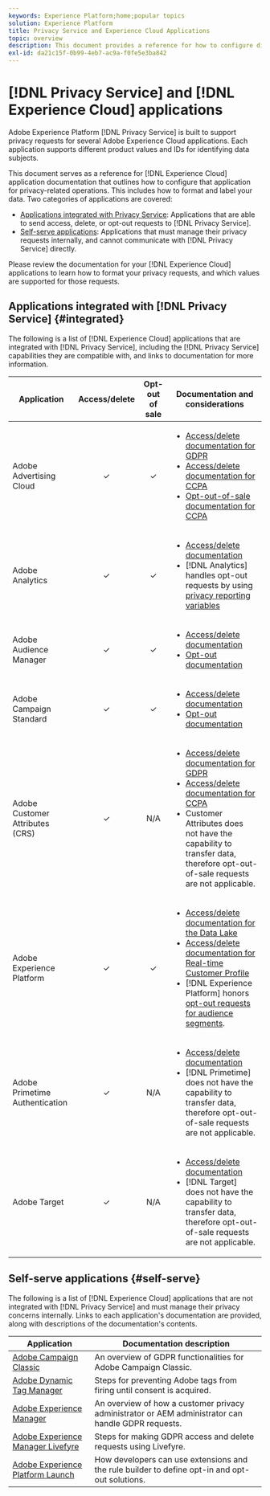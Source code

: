 ```yaml
---
keywords: Experience Platform;home;popular topics
solution: Experience Platform
title: Privacy Service and Experience Cloud Applications
topic: overview
description: This document provides a reference for how to configure different Experience Cloud applications for privacy-related operations.
exl-id: da21c15f-0b99-4eb7-ac9a-f0fe5e3ba842
---
```

# [!DNL Privacy Service] and [!DNL Experience Cloud] applications

Adobe Experience Platform [!DNL Privacy Service] is built to support privacy requests for several Adobe Experience Cloud applications. Each application supports different product values and IDs for identifying data subjects.

This document serves as a reference for [!DNL Experience Cloud] application documentation that outlines how to configure that application for privacy-related operations. This includes how to format and label your data. Two categories of applications are covered:

* [Applications integrated with Privacy Service](#integrated): Applications that are able to send access, delete, or opt-out requests to [!DNL Privacy Service].
* [Self-serve applications](#self-serve): Applications that must manage their privacy requests internally, and cannot communicate with [!DNL Privacy Service] directly.

Please review the documentation for your [!DNL Experience Cloud] applications to learn how to format your privacy requests, and which values are supported for those requests.

## Applications integrated with [!DNL Privacy Service] {#integrated}

The following is a list of [!DNL Experience Cloud] applications that are integrated with [!DNL Privacy Service], including the [!DNL Privacy Service] capabilities they are compatible with, and links to documentation for more information.

Application | Access/delete | Opt-out of sale | Documentation and considerations
--- | :---: | :---: | ---
Adobe Advertising Cloud | ✓ | ✓ | <ul><li>[Access/delete documentation for GDPR](https://experienceleague.adobe.com/docs/advertising-cloud/privacy/ad-cloud-gdpr.html)</li><li>[Access/delete documentation for CCPA](https://experienceleague.adobe.com/docs/advertising-cloud/privacy/ad-cloud-ccpa-access-delete.html)</li><li>[Opt-out-of-sale documentation for CCPA](https://experienceleague.adobe.com/docs/advertising-cloud/privacy/ad-cloud-ccpa-opt-out-of-sale.html)</li></ul>
Adobe Analytics | ✓ | ✓ | <ul><li>[Access/delete documentation](https://docs.adobe.com/content/help/en/analytics/admin/data-governance/an-gdpr-overview.html)</li><li>[!DNL Analytics] handles opt-out requests by using [privacy reporting variables](https://docs.adobe.com/content/help/en/analytics/admin/data-governance/consent-variables.html)</li></ul>
Adobe Audience Manager | ✓ | ✓ | <ul><li>[Access/delete documentation](https://docs.adobe.com/content/help/en/audience-manager/user-guide/overview/data-privacy/data-privacy-requests.html)</li><li>[Opt-out documentation](https://docs.adobe.com/content/help/en/audience-manager/user-guide/features/declared-ids.html)</li></ul>
Adobe Campaign Standard | ✓ | ✓ | <ul><li>[Access/delete documentation](https://docs.campaign.adobe.com/doc/standard/getting_started/en/ACS_GDPR.html)</li><li>[Opt-out documentation](../segmentation/honoring-opt-outs.md)</li></ul>
Adobe Customer Attributes (CRS) | ✓ | N/A | <ul><li>[Access/delete documentation for GDPR](https://docs.adobe.com/content/help/en/core-services/interface/customer-attributes/gdpr.html)</li><li>[Access/delete documentation for CCPA](https://docs.adobe.com/content/help/en/core-services/interface/customer-attributes/ccpa.html)</li><li>Customer Attributes does not have the capability to transfer data, therefore opt-out-of-sale requests are not applicable.</li></ul>
Adobe Experience Platform | ✓ | ✓ | <ul><li>[Access/delete documentation for the Data Lake](../catalog/privacy.md)</li><li>[Access/delete documentation for Real-time Customer Profile](../profile/privacy.md)</li><li>[!DNL Experience Platform] honors [opt-out requests for audience segments](../segmentation/honoring-opt-outs.md).</li></ul>
Adobe Primetime Authentication | ✓ | N/A | <ul><li>[Access/delete documentation](http://tve.helpdocsonline.com/how-to-make-a-privacy-request)</li><li>[!DNL Primetime] does not have the capability to transfer data, therefore opt-out-of-sale requests are not applicable.</li></ul>
Adobe Target | ✓ | N/A | <ul><li>[Access/delete documentation](https://docs.adobe.com/content/help/en/target/using/implement-target/before-implement/privacy/cmp-privacy-and-general-data-protection-regulation.html)</li><li>[!DNL Target] does not have the capability to transfer data, therefore opt-out-of-sale requests are not applicable.</li></ul>


## Self-serve applications {#self-serve}

The following is a list of [!DNL Experience Cloud] applications that are not integrated with [!DNL Privacy Service] and must manage their privacy concerns internally. Links to each application's documentation are provided, along with descriptions of the documentation's contents.

| Application | Documentation description |
| ------- | ----------- |
| [Adobe Campaign Classic](https://docs.campaign.adobe.com/doc/AC/getting_started/EN/ACC_GDPR.html) | An overview of GDPR functionalities for Adobe Campaign Classic. |
| [Adobe Dynamic Tag Manager](https://docs.adobe.com/content/help/en/dtm/using/tools/opt-in.html) | Steps for preventing Adobe tags from firing until consent is acquired. |
| [Adobe Experience Manager](https://helpx.adobe.com/experience-manager/6-4/managing/using/gdpr-compliance.html) | An overview of how a customer privacy administrator or AEM administrator can handle GDPR requests. |
| [Adobe Experience Manager Livefyre](https://docs.adobe.com/content/help/en/livefyre/using/settings-other/privacy-requests/c-gdpr-compliance.html) | Steps for making GDPR access and delete requests using Livefyre. |
| [Adobe Experience Platform Launch](https://docs.adobelaunch.com/client-side-information/deploy-javascript-tags-to-opt-in-to-launch) | How developers can use extensions and the rule builder to define opt-in and opt-out solutions. |
